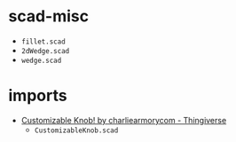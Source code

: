 # scad-misc

- `fillet.scad`
- `2dWedge.scad`
- `wedge.scad`


# imports


- [Customizable Knob! by charliearmorycom - Thingiverse](https://www.thingiverse.com/thing:54024)
  - `CustomizableKnob.scad`
